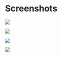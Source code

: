 # Screenshots

[![](https://raw.githubusercontent.com/wiki/zaproxy/zaproxy/images/zap1-3alertshelp-sm.jpg)](https://github.com/zaproxy/zaproxy/wiki/ScreenshotAlerts)
<p>
<a href='https://github.com/zaproxy/zaproxy/wiki/ScreenshotHelp'><img src='https://raw.githubusercontent.com/wiki/zaproxy/zaproxy/images/zap1-3fuzz-sm.jpg' /></a>
<p>
<p>
<a href='https://github.com/zaproxy/zaproxy/wiki/ScreenshotHistory'><img src='https://raw.githubusercontent.com/wiki/zaproxy/zaproxy/images/zap1-3historyfilter-sm.jpg' /></a>
<p>
<a href='https://github.com/zaproxy/zaproxy/wiki/ScreenshotSearch'><img src='https://raw.githubusercontent.com/wiki/zaproxy/zaproxy/images/zap1-3search-sm.jpg' /></a>